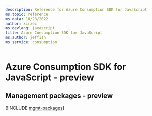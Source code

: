 ```yaml
---
description: Reference for Azure Consumption SDK for JavaScript
ms.topic: reference
ms.data: 10/28/2022
author: xirzec
ms.devlang: javascript
title: Azure Consumption SDK for JavaScript
ms.author: jeffish
ms.service: consumption
---
```

# Azure Consumption SDK for JavaScript - preview

## Management packages - preview
[!INCLUDE [mgmt-packages](consumption-mgmt-index.md)]